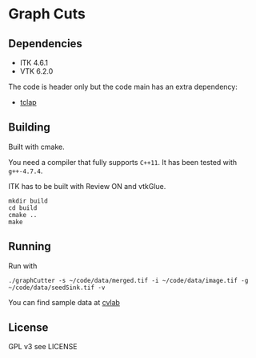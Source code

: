 # Graph Cuts

Dependencies
------------

* ITK 4.6.1
* VTK 6.2.0

The code is header only but the code main has an extra dependency:

* [tclap](http://tclap.sourceforge.net/)



Building
--------

Built with cmake.

You need a compiler that fully supports `C++11`. It has been tested with `g++-4.7.4`.

ITK has to be built with Review ON and vtkGlue.

    mkdir build
    cd build
    cmake ..
    make

Running
-------
    
Run with

    ./graphCutter -s ~/code/data/merged.tif -i ~/code/data/image.tif -g ~/code/data/seedSink.tif -v
    
You can find sample data at [cvlab](https://documents.epfl.ch/groups/c/cv/cvlab-unit/public/espina/sample_data/graphcuts/)
    
    
License
-------
GPL v3 see LICENSE
